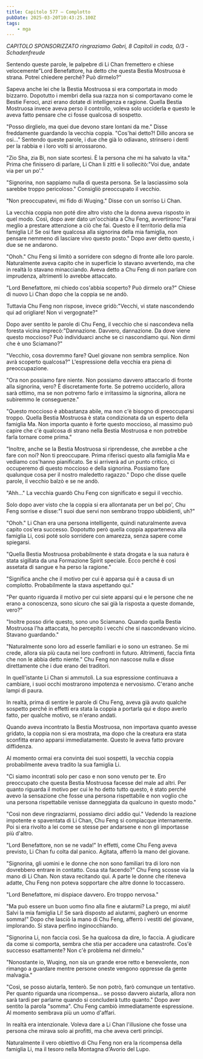 ```yaml
---
title: Capitolo 577 – Complotto
pubDate: 2025-03-20T10:43:25.100Z
tags:
    - mga
---
```



<em>CAPITOLO SPONSORIZZATO ringraziamo Gabri,
8 Capitoli in coda, 0/3
-Schadenfreude</em>


Sentendo queste parole, le palpebre di Li Chan fremettero e chiese velocemente"Lord Benefattore, ha detto che questa Bestia Mostruosa è strana. Potrei chiedere perché? Può dirmelo?"


Sapeva anche lei che la Bestia Mostruosa si era comportata in modo bizzarro. Dopotutto i membri della sua razza non si comportavano come le Bestie Feroci, anzi erano dotate di intelligenza e ragione. Quella Bestia Mostruosa invece aveva perso il controllo, voleva solo ucciderla e questo le aveva fatto pensare che ci fosse qualcosa di sospetto.


"Posso dirglielo, ma quei due devono stare lontani da me." Disse freddamente guardando la vecchia coppia.
"Cos'hai detto?! Dillo ancora se osi..." Sentendo queste parole, i due che già lo odiavano, strinsero i denti per la rabbia e i loro volti si arrossarono.


"Zio Sha, zia Bi, non siate scortesi. È la persona che mi ha salvato la vita." Prima che finissero di parlare, Li Chan li zittì e li sollecitò:"Voi due, andate via per un po'."


"Signorina, non sappiamo nulla di questa persona. Se la lasciassimo sola sarebbe troppo pericoloso." Consigliò preoccupato il vecchio.


"Non preoccupatevi, mi fido di Wuqing." Disse con un sorriso Li Chan.


La vecchia coppia non poté dire altro visto che la donna aveva risposto in quel modo. Così, dopo aver dato un'occhiata a Chu Feng, avvertirono:"Farai meglio a prestare attenzione a ciò che fai. Questo è il territorio della mia famiglia Li! Se osi fare qualcosa alla signorina della mia famiglia, non pensare nemmeno di lasciare vivo questo posto." Dopo aver detto questo, i due se ne andarono.


"Ohoh." Chu Feng si limitò a sorridere con sdegno di fronte alle loro parole. Naturalmente aveva capito che in superficie lo stavano avvertendo, ma che in realtà lo stavano minacciando. Aveva detto a Chu Feng di non parlare con imprudenza, altrimenti lo avrebbe attaccato.


"Lord Benefattore, mi chiedo cos'abbia scoperto? Può dirmelo ora?" Chiese di nuovo Li Chan dopo che la coppia se ne andò.


Tuttavia Chu Feng non rispose, invece gridò:"Vecchi, vi state nascondendo qui ad origliare! Non vi vergognate?"


Dopo aver sentito le parole di Chu Feng, il vecchio che si nascondeva nella foresta vicina imprecò:"Dannazione. Davvero, dannazione. Da dove viene questo moccioso? Può individuarci anche se ci nascondiamo qui. Non dirmi che è uno Sciamano?"


"Vecchio, cosa dovremmo fare? Quel giovane non sembra semplice. Non avrà scoperto qualcosa?" L'espressione della vecchia era piena di preoccupazione.


"Ora non possiamo fare niente. Non possiamo davvero attaccarlo di fronte alla signorina, vero? È discretamente forte. Se potremo ucciderlo, allora sarà ottimo, ma se non potremo farlo e irritassimo la signorina, allora ne subiremmo le conseguenze."


"Questo moccioso è abbastanza abile, ma non c'è bisogno di preoccuparsi troppo. Quella Bestia Mostruosa è stata condizionata da un esperto della famiglia Ma. Non importa quanto è forte questo moccioso, al massimo può capire che c'è qualcosa di strano nella Bestia Mostruosa e non potrebbe farla tornare come prima."


"Inoltre, anche se la Bestia Mostruosa si riprendesse, che avrebbe a che fare con noi? Non ti preoccupare. Prima riferisci questo alla famiglia Ma e vediamo cos'hanno pianificato. Se si arriverà ad un punto critico, ci occuperemo di questo moccioso e della signorina. Possiamo fare qualunque cosa per il nostro maledetto ragazzo." Dopo che disse quelle parole, il vecchio balzò e se ne andò.


"Ahh..." La vecchia guardò Chu Feng con significato e seguì il vecchio.


Solo dopo aver visto che la coppia si era allontanata per un bel po', Chu Feng sorrise e disse:"I suoi due servi non sembrano troppo ubbidienti, uh?"


"Ohoh." Li Chan era una persona intelligente, quindi naturalmente aveva capito cos'era successo. Dopotutto però quella coppia apparteneva alla famiglia Li, così poté solo sorridere con amarezza, senza sapere come spiegarsi.


"Quella Bestia Mostruosa probabilmente è stata drogata e la sua natura è stata sigillata da una Formazione Spirit speciale. Ecco perché è così assetata di sangue e ha perso la ragione."


"Significa anche che il motivo per cui è apparsa qui è a causa di un complotto. Probabilmente la stava aspettando qui."


"Per quanto riguarda il motivo per cui siete apparsi qui e le persone che ne erano a conoscenza, sono sicuro che sai già la risposta a queste domande, vero?"


"Inoltre posso dirle questo, sono uno Sciamano. Quando quella Bestia Mostruosa l'ha attaccata, ho percepito i vecchi che si nascondevano vicino. Stavano guardando."


"Naturalmente sono loro ad esserle familiari e io sono un estraneo. Se mi crede, allora sia più cauta nei loro confronti in futuro. Altrimenti, faccia finta che non le abbia detto niente." Chu Feng non nascose nulla e disse direttamente che i due erano dei traditori.


In quell'istante Li Chan si ammutolì. La sua espressione continuava a cambiare, i suoi occhi mostrarono impotenza e nervosismo. C'erano anche lampi di paura.


In realtà, prima di sentire le parole di Chu Feng, aveva già avuto qualche sospetto perché in effetti era stata la coppia a portarla qui e dopo averlo fatto, per qualche motivo, se n'erano andati.


Quando aveva incontrato la Bestia Mostruosa, non importava quanto avesse gridato, la coppia non si era mostrata, ma dopo che la creatura era stata sconfitta erano apparsi immediatamente. Questo le aveva fatto provare diffidenza.


Al momento ormai era convinta dei suoi sospetti, la vecchia coppia probabilmente aveva tradito la sua famiglia Li.


"Ci siamo incontrati solo per caso e non sono venuto per te. Ero preoccupato che questa Bestia Mostruosa facesse del male ad altri. Per quanto riguarda il motivo per cui le ho detto tutto questo, è stato perché avevo la sensazione che fosse una persona rispettabile e non voglio che una persona rispettabile venisse danneggiata da qualcuno in questo modo."


"Così non deve ringraziarmi, possiamo dirci addio qui." Vedendo la reazione impotente e spaventata di Li Chan, Chu Feng si compiacque internamente. Poi si era rivolto a lei come se stesse per andarsene e non gli importasse più d'altro.


"Lord Benefattore, non se ne vada!" In effetti, come Chu Feng aveva previsto, Li Chan fu colta dal panico. Agitata, afferrò la mano del giovane.


"Signorina, gli uomini e le donne che non sono familiari tra di loro non dovrebbero entrare in contatto. Cosa sta facendo?" Chu Feng scosse via la mano di Li Chan. Non stava recitando qui. A parte le donne che riteneva adatte, Chu Feng non poteva sopportare che altre donne lo toccassero.


"Lord Benefattore, mi dispiace davvero. Ero troppo nervosa."


"Ma può essere un buon uomo fino alla fine e aiutarmi? La prego, mi aiuti! Salvi la mia famiglia Li! Se sarà disposto ad aiutarmi, pagherò un enorme somma!" Dopo che lasciò la mano di Chu Feng, afferrò i vestiti del giovane, implorando. Si stava perfino inginocchiando.


"Signorina Li, non faccia così. Se ha qualcosa da dire, lo faccia. A giudicare da come si comporta, sembra che stia per accadere una catastrofe. Cos'è successo esattamente? Non c'è problema nel dirmelo."


"Nonostante io, Wuqing, non sia un grande eroe retto e benevolente, non rimango a guardare mentre persone oneste vengono oppresse da gente malvagia."


"Così, se posso aiutarla, tenterò. Se non potrò, farò comunque un tentativo. Per quanto riguarda una ricompensa... se posso davvero aiutarla, allora non sarà tardi per parlarne quando si concluderà tutto quanto." Dopo aver sentito la parola "somma". Chu Feng cambiò immediatamente espressione. Al momento sembrava più un uomo d'affari.


In realtà era intenzionale. Voleva dare a Li Chan l'illusione che fosse una persona che mirava solo ai profitti, ma che aveva certi princìpi.


Naturalmente il vero obiettivo di Chu Feng non era la ricompensa della famiglia Li, ma il tesoro nella Montagna d'Avorio del Lupo.
                                


                                



